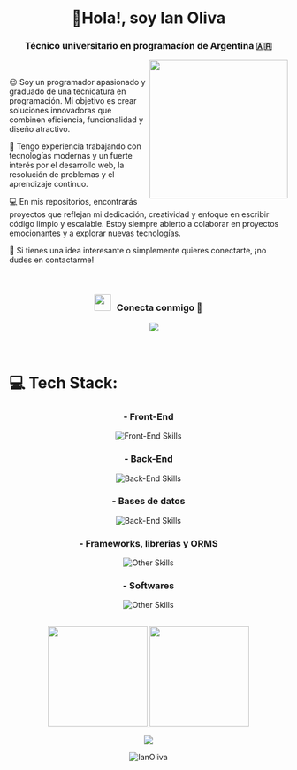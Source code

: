 <h1 align="center">👋Hola!, soy Ian Oliva </h1>
<h3 align="center">Técnico universitario en programacíon de Argentina &#127462;&#127479</h3>


<picture> <img align="right" src="https://github.com/7oSkaaa/7oSkaaa/blob/main/Images/Right_Side.gif?raw=true" width = 250px></picture>
<br>

😉 Soy un programador apasionado y graduado de una tecnicatura en programación. Mi objetivo es crear soluciones innovadoras que combinen eficiencia,
    funcionalidad y diseño atractivo.

🚀 Tengo experiencia trabajando con tecnologías modernas y un fuerte interés por el desarrollo web, la resolución de problemas y el aprendizaje continuo.

💻 En mis repositorios, encontrarás proyectos que reflejan mi dedicación, creatividad y enfoque en escribir código limpio y escalable.
    Estoy siempre abierto a colaborar en proyectos emocionantes y a explorar nuevas tecnologías.

🌟 Si tienes una idea interesante o simplemente quieres conectarte, ¡no dudes en contactarme!

<br/>
<h3 align="center" > <img src="https://media.giphy.com/media/iY8CRBdQXODJSCERIr/giphy.gif" width="30" height="30" style="margin-right: 10px;">Conecta conmigo 🤝 </h3>

<div align="center"  class="icons-social" style="margin-left: 10px;">
<a style="margin-left: 10px;"  target="_blank" href="https://www.linkedin.com/in/ian-oliva-dev/">
			<img src="https://img.icons8.com/doodle/40/000000/linkedin--v2.png"></a>

</div>
<br><br>

# 💻 Tech Stack:
<div  align="center">
    <div >
        <h3>- Front-End </h3>
        <img src="https://skillicons.dev/icons?i=js,html,css" alt="Front-End Skills">
    </div>
    <div >
        <h3>- Back-End </h3>
        <img src="https://skillicons.dev/icons?i=cs,nodejs,php" alt="Back-End Skills">
    </div>
    <div>
        <h3>- Bases de datos </h3>
        <img src="https://skillicons.dev/icons?i=mysql,mongodb" alt="Back-End Skills">
    </div>
    <div >
        <h3>- Frameworks, librerias y ORMS </h3>
        <img src="https://skillicons.dev/icons?i=laravel,expressjs,react,sequelize,bootstrap,tailwind" alt="Other Skills">
    </div>
    <div>
        <h3>- Softwares </h3>
        <img src="https://skillicons.dev/icons?i=vscode,postman,git,github" alt="Other Skills">
    </div>
</div>

<br>

<p align="center">
<a href="https://github.com/IanOliva">
  <img height="180em" src="https://github-readme-stats-eight-theta.vercel.app/api?username=IanOliva&show_icons=true&theme=algolia&include_all_commits=true&count_private=true"/>
  <img height="180em" src="https://github-readme-stats-eight-theta.vercel.app/api/top-langs/?username=IanOliva&layout=compact&langs_count=8&theme=algolia"/>
</a>
</p>

<div align="center">
  
  ![](https://quotes-github-readme.vercel.app/api?type=horizontal&theme=tokyonight)
</div>
<p align="center">
   <img src="https://komarev.com/ghpvc/?username=IanOliva&label=Profile%20views&color=0e75b6&style=flat" alt="IanOliva" /> 
</p>




